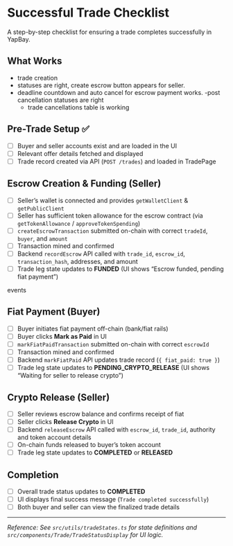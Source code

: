 # Successful Trade Checklist

A step-by-step checklist for ensuring a trade completes successfully in YapBay.

## What Works

- trade creation
- statuses are right, create escrow button appears for seller.
- deadline countdown and auto cancel for escrow payment works.
  -post cancellation statuses are right
  - trade cancellations table is working

## Pre-Trade Setup ✅

- [ ] Buyer and seller accounts exist and are loaded in the UI
- [ ] Relevant offer details fetched and displayed
- [ ] Trade record created via API (`POST /trades`) and loaded in TradePage

## Escrow Creation & Funding (Seller)

- [ ] Seller’s wallet is connected and provides `getWalletClient` & `getPublicClient`
- [ ] Seller has sufficient token allowance for the escrow contract (via `getTokenAllowance` / `approveTokenSpending`)
- [ ] `createEscrowTransaction` submitted on-chain with correct `tradeId`, `buyer`, and `amount`
- [ ] Transaction mined and confirmed
- [ ] Backend `recordEscrow` API called with `trade_id`, `escrow_id`, `transaction_hash`, addresses, and amount
- [ ] Trade leg state updates to **FUNDED** (UI shows “Escrow funded, pending fiat payment”)

events

## Fiat Payment (Buyer)

- [ ] Buyer initiates fiat payment off-chain (bank/fiat rails)
- [ ] Buyer clicks **Mark as Paid** in UI
- [ ] `markFiatPaidTransaction` submitted on-chain with correct `escrowId`
- [ ] Transaction mined and confirmed
- [ ] Backend `markFiatPaid` API updates trade record (`{ fiat_paid: true }`)
- [ ] Trade leg state updates to **PENDING_CRYPTO_RELEASE** (UI shows “Waiting for seller to release crypto”)

## Crypto Release (Seller)

- [ ] Seller reviews escrow balance and confirms receipt of fiat
- [ ] Seller clicks **Release Crypto** in UI
- [ ] Backend `releaseEscrow` API called with `escrow_id`, `trade_id`, authority and token account details
- [ ] On-chain funds released to buyer’s token account
- [ ] Trade leg state updates to **COMPLETED** or **RELEASED**

## Completion

- [ ] Overall trade status updates to **COMPLETED**
- [ ] UI displays final success message (`Trade completed successfully`)
- [ ] Both buyer and seller can view the finalized trade details

---

_Reference: See `src/utils/tradeStates.ts` for state definitions and `src/components/Trade/TradeStatusDisplay` for UI logic._
